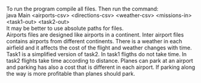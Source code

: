 To run the program compile all files. Then run the command:<br>
java Main \<airports-csv\> \<directions-csv\> \<weather-csv\> \<missions-in\> \<task1-out\> \<task2-out\> <br>
It may be better to use absolute paths for files. <br>
Airports files are designed like airports in a continent. Inter airport files contains airports from different continents. There is a weather in each airfield and it affects the cost of the flight and weather changes with time. Task1 is a simplified version of task2. In task1 fligths do not take time. In task2 flights take time according to distance. Planes can park at an airport and parking has also a cost that is different in each airport. If parking along the way is more profitable than planes should park.
